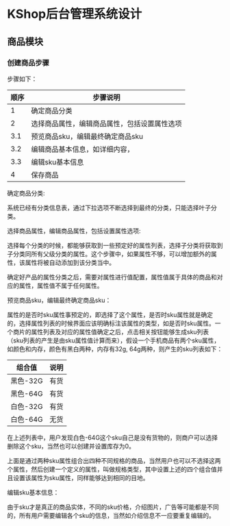 #  KShop后台管理系统设计

## 商品模块

### 创建商品步骤

步骤如下：

| 顺序   | 步骤说明                   |
| ---- | ---------------------- |
| 1    | 确定商品分类                 |
| 2    | 选择商品属性，编辑商品属性，包括设置属性选项 |
| 3.1  | 预览商品sku，编辑最终确定商品sku    |
| 3.2  | 编辑商品基本信息，如详细内容，        |
| 3.3  | 编辑sku基本信息              |
| 4    | 保存商品                   |

确定商品分类:

系统已经有分类信息表，通过下拉选项不断选择到最终的分类，只能选择叶子分类。



选择商品属性，编辑商品属性，包括设置属性选项:

选择每个分类的时候，都能够获取到一些预定好的属性列表，选择子分类将获取到子分类同所有父级分类的属性。这个步骤中，如果属性不够，可以增加额外的属性，该属性将被自动添加到该分类当中。

确定好产品的属性分类之后，需要对属性进行值配置，属性值属于具体的商品和对应的属性，属性值不属于任何属性。



预览商品sku，编辑最终确定商品sku：

属性的是否时sku属性事预定的，即选择了这个属性，是否时sku属性就是确定的，选择属性列表的时候界面应该明确标注该属性的类型，如是否时sku属性。一个商片的属性列表及对应的属性值确定之后，点击相关按钮能够生成sku列表（sku列表的产生是由sku属性值计算而来），假设一个手机商品有两个sku属性，如颜色和内存，颜色有黑白两种，内存有32g, 64g两种，则产生的sku列表如下：

| 组合值    | 说明   |
| ------ | ---- |
| 黑色-32G | 有货   |
| 黑色-64G | 有货   |
| 白色-32G | 有货   |
| 白色-64G | 无货   |

在上述列表中，用户发现白色-64G这个sku自己是没有货物的，则商户可以选择删除这个sku，当然也可以创建并设置库存为0。

上面是通过两种sku属性组合出四种不同规格的商品，当然用户也可以不选择这两个属性，然后创建一个定义的属性，叫做规格类型，其中设置上述的四个组合值并且设置该属性为sku属性，同样能够达到相同的目地。



编辑sku基本信息：

由于sku才是真正的商品实体，不同的sku价格，介绍图片，广告等可能都是不同的，所有用户需要编辑各个sku的信息，当然如介绍信息不一应要重复编辑的。







